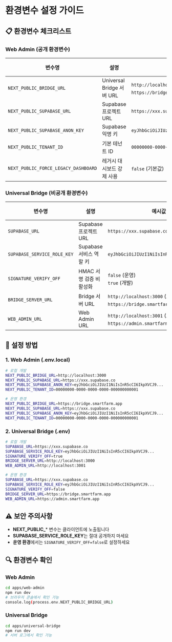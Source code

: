 # 환경변수 설정 가이드

## 📋 환경변수 체크리스트

### Web Admin (공개 환경변수)
| 변수명 | 설명 | 예시값 | 필수 |
|--------|------|--------|------|
| `NEXT_PUBLIC_BRIDGE_URL` | Universal Bridge 서버 URL | `http://localhost:3000` (로컬)<br>`https://bridge.smartfarm.app` (운영) | ✅ |
| `NEXT_PUBLIC_SUPABASE_URL` | Supabase 프로젝트 URL | `https://xxx.supabase.co` | ✅ |
| `NEXT_PUBLIC_SUPABASE_ANON_KEY` | Supabase 익명 키 | `eyJhbGciOiJIUzI1NiIsInR5cCI6IkpXVCJ9...` | ✅ |
| `NEXT_PUBLIC_TENANT_ID` | 기본 테넌트 ID | `00000000-0000-0000-0000-000000000001` | ✅ |
| `NEXT_PUBLIC_FORCE_LEGACY_DASHBOARD` | 레거시 대시보드 강제 사용 | `false` (기본값) | ❌ |

### Universal Bridge (비공개 환경변수)
| 변수명 | 설명 | 예시값 | 필수 |
|--------|------|--------|------|
| `SUPABASE_URL` | Supabase 프로젝트 URL | `https://xxx.supabase.co` | ✅ |
| `SUPABASE_SERVICE_ROLE_KEY` | Supabase 서비스 역할 키 | `eyJhbGciOiJIUzI1NiIsInR5cCI6IkpXVCJ9...` | ✅ |
| `SIGNATURE_VERIFY_OFF` | HMAC 서명 검증 비활성화 | `false` (운영)<br>`true` (개발) | ❌ |
| `BRIDGE_SERVER_URL` | Bridge 서버 URL | `http://localhost:3000` (로컬)<br>`https://bridge.smartfarm.app` (운영) | ✅ |
| `WEB_ADMIN_URL` | Web Admin URL | `http://localhost:3001` (로컬)<br>`https://admin.smartfarm.app` (운영) | ✅ |

## 🔧 설정 방법

### 1. Web Admin (.env.local)
```bash
# 로컬 개발
NEXT_PUBLIC_BRIDGE_URL=http://localhost:3000
NEXT_PUBLIC_SUPABASE_URL=https://xxx.supabase.co
NEXT_PUBLIC_SUPABASE_ANON_KEY=eyJhbGciOiJIUzI1NiIsInR5cCI6IkpXVCJ9...
NEXT_PUBLIC_TENANT_ID=00000000-0000-0000-0000-000000000001

# 운영 환경
NEXT_PUBLIC_BRIDGE_URL=https://bridge.smartfarm.app
NEXT_PUBLIC_SUPABASE_URL=https://xxx.supabase.co
NEXT_PUBLIC_SUPABASE_ANON_KEY=eyJhbGciOiJIUzI1NiIsInR5cCI6IkpXVCJ9...
NEXT_PUBLIC_TENANT_ID=00000000-0000-0000-0000-000000000001
```

### 2. Universal Bridge (.env)
```bash
# 로컬 개발
SUPABASE_URL=https://xxx.supabase.co
SUPABASE_SERVICE_ROLE_KEY=eyJhbGciOiJIUzI1NiIsInR5cCI6IkpXVCJ9...
SIGNATURE_VERIFY_OFF=true
BRIDGE_SERVER_URL=http://localhost:3000
WEB_ADMIN_URL=http://localhost:3001

# 운영 환경
SUPABASE_URL=https://xxx.supabase.co
SUPABASE_SERVICE_ROLE_KEY=eyJhbGciOiJIUzI1NiIsInR5cCI6IkpXVCJ9...
SIGNATURE_VERIFY_OFF=false
BRIDGE_SERVER_URL=https://bridge.smartfarm.app
WEB_ADMIN_URL=https://admin.smartfarm.app
```

## ⚠️ 보안 주의사항

- **NEXT_PUBLIC_*** 변수는 클라이언트에 노출됩니다
- **SUPABASE_SERVICE_ROLE_KEY**는 절대 공개하지 마세요
- **운영 환경**에서는 `SIGNATURE_VERIFY_OFF=false`로 설정하세요

## 🔍 환경변수 확인

### Web Admin
```bash
cd apps/web-admin
npm run dev
# 브라우저 콘솔에서 확인 가능
console.log(process.env.NEXT_PUBLIC_BRIDGE_URL)
```

### Universal Bridge
```bash
cd apps/universal-bridge
npm run dev
# 서버 로그에서 확인 가능
```
